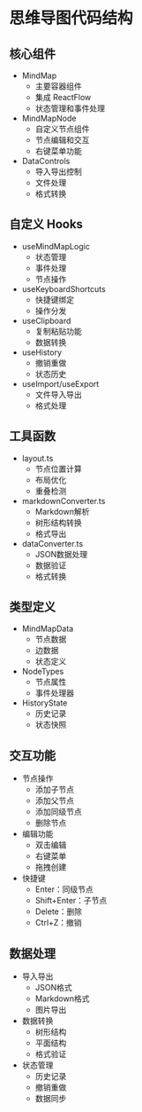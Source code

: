 # 思维导图代码结构

## 核心组件
- MindMap
  - 主要容器组件
  - 集成 ReactFlow
  - 状态管理和事件处理
- MindMapNode
  - 自定义节点组件
  - 节点编辑和交互
  - 右键菜单功能
- DataControls
  - 导入导出控制
  - 文件处理
  - 格式转换

## 自定义 Hooks
- useMindMapLogic
  - 状态管理
  - 事件处理
  - 节点操作
- useKeyboardShortcuts
  - 快捷键绑定
  - 操作分发
- useClipboard
  - 复制粘贴功能
  - 数据转换
- useHistory
  - 撤销重做
  - 状态历史
- useImport/useExport
  - 文件导入导出
  - 格式处理

## 工具函数
- layout.ts
  - 节点位置计算
  - 布局优化
  - 重叠检测
- markdownConverter.ts
  - Markdown解析
  - 树形结构转换
  - 格式导出
- dataConverter.ts
  - JSON数据处理
  - 数据验证
  - 格式转换

## 类型定义
- MindMapData
  - 节点数据
  - 边数据
  - 状态定义
- NodeTypes
  - 节点属性
  - 事件处理器
- HistoryState
  - 历史记录
  - 状态快照

## 交互功能
- 节点操作
  - 添加子节点
  - 添加父节点
  - 添加同级节点
  - 删除节点
- 编辑功能
  - 双击编辑
  - 右键菜单
  - 拖拽创建
- 快捷键
  - Enter：同级节点
  - Shift+Enter：子节点
  - Delete：删除
  - Ctrl+Z：撤销

## 数据处理
- 导入导出
  - JSON格式
  - Markdown格式
  - 图片导出
- 数据转换
  - 树形结构
  - 平面结构
  - 格式验证
- 状态管理
  - 历史记录
  - 撤销重做
  - 数据同步 